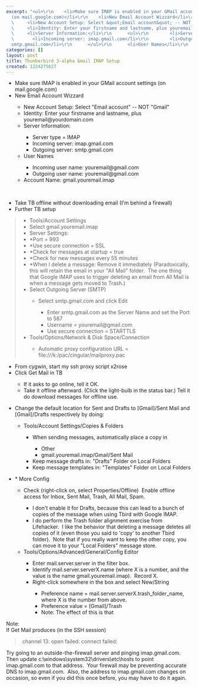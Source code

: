 ```yaml
---
excerpt: "<ul>\r\n    <li>Make sure IMAP is enabled in your GMail account settings
  (on mail.google.com)</li>\r\n    <li>New Email Account Wizzard</li>\r\n    <ul>\r\n
  \     <li>New Account Setup: Select &quot;Email account&quot; -- NOT &quot;Gmail&quot;</li>\r\n
  \     <li>Identity: Enter your firstname and lastname, plus youremail@yourdomain.com</li>\r\n
  \     <li>Server Information:</li>\r\n      <ul>\r\n        <li>Server type = IMAP</li>\r\n
  \       <li>Incoming server: imap.gmail.com</li>\r\n        <li>Outgoing server:
  smtp.gmail.com</li>\r\n      </ul>\r\n      <li>User Names</li>\r\n      <ul>\r"
categories: []
layout: post
title: Thunberbird 3-alpha Gmail IMAP Setup
created: 1224275627
---
```

<ul>
    <li>Make sure IMAP is enabled in your GMail account settings (on mail.google.com)</li>
    <li>New Email Account Wizzard</li>
    <ul>
      <li>New Account Setup: Select &quot;Email account&quot; -- NOT &quot;Gmail&quot;</li>
      <li>Identity: Enter your firstname and lastname, plus youremail@yourdomain.com</li>
      <li>Server Information:</li>
      <ul>
        <li>Server type = IMAP</li>
        <li>Incoming server: imap.gmail.com</li>
        <li>Outgoing server: smtp.gmail.com</li>
      </ul>
      <li>User Names</li>
      <ul>
        <li>Incoming user name: youremail@gmail.com</li>
        <li>Outgoing user name: youremail@gmail.com</li>
      </ul>
      <li>Account Name: gmail.youremail.imap
        <br /></li>
    </ul>
  </ul>
  <br />
  <ul>
    <li>Take TB offline without downloading email (I'm behind a firewall)</li>
    <li>Further TB setup
      <br /></li>
  </ul>
  <blockquote>
    <ul>
      <li>Tools/Account Settings</li>
      <li>Select gmail.youremail.imap</li>
      <li>Server Settings:</li>
      <li>*Port = 993</li>
      <li>*Use secure connection = SSL</li>
      <li>*Check for messages at startup = true</li>
      <li>*Check for new messages every 55 minutes</li>
      <li>*When I delete a message: Remove it immediately (Paradoxically, this will retain the email in your &quot;All Mail&quot; folder.&nbsp; The one thing that Google IMAP uses to trigger deleting an email from All Mail is when a message gets moved to Trash.)</li>
      <li>Select Outgoing Server (SMTP)</li>
      <ul>
        <li>Select smtp.gmail.com and click Edit</li>
        <ul>
          <li>Enter smtp.gmail.com as the Server Name and set the Port to 587</li>
          <li>Username = youremail@gmail.com</li>
          <li>Use secure connection = STARTTLS</li>
        </ul>
      </ul>
      <li>Tools/Options/Network &amp; Disk Space/Connection</li>
      <ul>
        <li>Automatic proxy configuration URL = file:///k:/pac/cingular/mailproxy.pac</li>
      </ul>
    </ul>
  </blockquote>
  <ul>
    <li>From cygwin, start my ssh proxy script x2rose</li>
    <li>Click Get Mail in TB</li>
    <ul>
      <li>If it asks to go online, tell it OK.</li>
      <li>Take it offline afterward. (Click the light-bulb in the status bar.) Tell it do download messages for offline use.</li>
    </ul>
  </ul>
  <ul>
    <li>Change the default location for Sent and Drafts to [Gmail]/Sent Mail and [Gmail]/Drafts respectively by doing:</li>
    <ul>
      <li>Tools/Account Settings/Copies &amp; Folders</li>
      <ul>
        <li>When sending messages, automatically place a copy in</li>
        <ul>
          <li>Other</li>
          <li>gmail.youremail.imap/Gmail/Sent Mail</li>
        </ul>
        <li>Keep message drafts in: &quot;Drafts&quot; Folder on Local Folders</li>
        <li>Keep message templates in: &quot;Templates&quot; Folder on Local Folders</li>
      </ul>
    </ul>
  </ul>
  <ul>
    <li>* More Config</li>
    <ul>
      <li>Check (right-click on, select Properties/Offline)&nbsp; Enable offline access for Inbox, Sent Mail, Trash, All Mail, Spam.</li>
      <ul>
        <li>I don't enable it for Drafts, because this can lead to a bunch of copies of the message when using Tbird with Google IMAP.</li>
        <li>I do perform the Trash folder alignment exercise from Lifehacker.&nbsp; I like the behavior that deleting a message deletes all copies of it (even those you said to 'copy' to another Tbird folder).&nbsp; Note that if you really want to keep the other copy, you can move it to your &quot;Local Folders&quot; message store.</li>
      </ul>
      <li>Tools/Options/Advanced/General/Config Editor</li>
      <ul>
        <li>Enter mail.server.server in the filter box.</li>
        <li>Identify mail.server.serverX.name (where X is a number, and the value is the name gmail.youremail.imap).&nbsp; Record X.</li>
        <li>Right-click somewhere in the box and select New/String</li>
        <ul>
          <li>Preference name = mail.server.serverX.trash_folder_name, where X is the number from above.</li>
          <li>Preference value = [Gmail]/Trash</li>
          <li>Note: The effect of this is that </li>
        </ul>
      </ul>
    </ul>
  </ul>Note: 
  <br />If Get Mail produces (in the SSH session)
  <br />
  <blockquote>&nbsp;channel 13: open failed: connect failed:
    <br /></blockquote>Try going to an outside-the-firewall server and pinging imap.gmail.com.&nbsp; Then update c:\windows\system32\drivers\etc\hosts to point imap.gmail.com to that address.&nbsp; Your firewall may be preventing accurate DNS to imap.gmail.com.&nbsp; Also, the address to imap.gmail.com changes on occasion, so even if you did this once before, you may have to do it again.
  <br />
  <br />
